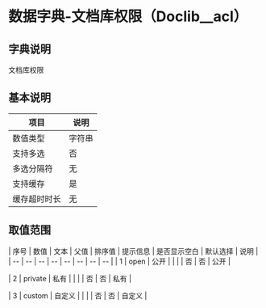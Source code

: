 # 数据字典-文档库权限（Doclib__acl）
## 字典说明
文档库权限

## 基本说明
| 项目 | 说明 |
| -- | -- |
| 数值类型 | 字符串 |
| 支持多选 | 否 |
| 多选分隔符 | 无 |
| 支持缓存 | 是 |
| 缓存超时时长 | 无 |

## 取值范围
| 序号 | 数值 | 文本 | 父值 | 排序值 | 提示信息 | 是否显示空白 | 默认选择 | 说明 |
| -- | -- | -- | -- | -- | -- | -- | -- |
| 1 | open | 公开 |  |  |  | 否 | 否 | 公开 |

| 2 | private | 私有 |  |  |  | 否 | 否 | 私有 |

| 3 | custom | 自定义 |  |  |  | 否 | 否 | 自定义 |


